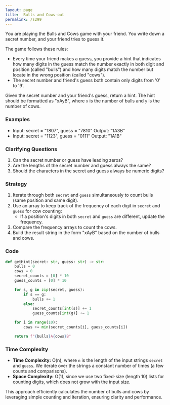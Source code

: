 ```yaml
---
layout: page
title:  Bulls and Cows-out
permalink: /s299
---
```

You are playing the Bulls and Cows game with your friend. You write down a secret number, and your friend tries to guess it.

The game follows these rules:
- Every time your friend makes a guess, you provide a hint that indicates how many digits in the guess match the number exactly in both digit and position (called "bulls") and how many digits match the number but locate in the wrong position (called "cows"). 
- The secret number and friend's guess both contain only digits from '0' to '9'.

Given the secret number and your friend's guess, return a hint. The hint should be formatted as "xAyB", where `x` is the number of bulls and `y` is the number of cows.

### Examples
- Input: secret = "1807", guess = "7810"
  Output: "1A3B"
- Input: secret = "1123", guess = "0111"
  Output: "1A1B"

### Clarifying Questions
1. Can the secret number or guess have leading zeros?
2. Are the lengths of the secret number and guess always the same?
3. Should the characters in the secret and guess always be numeric digits?

### Strategy
1. Iterate through both `secret` and `guess` simultaneously to count bulls (same position and same digit).
2. Use an array to keep track of the frequency of each digit in `secret` and `guess` for cow counting:
   - If a position's digits in both `secret` and `guess` are different, update the frequency.
3. Compare the frequency arrays to count the cows.
4. Build the result string in the form "xAyB" based on the number of bulls and cows.

### Code

```python
def getHint(secret: str, guess: str) -> str:
    bulls = 0
    cows = 0
    secret_counts = [0] * 10
    guess_counts = [0] * 10

    for s, g in zip(secret, guess):
        if s == g:
            bulls += 1
        else:
            secret_counts[int(s)] += 1
            guess_counts[int(g)] += 1

    for i in range(10):
        cows += min(secret_counts[i], guess_counts[i])

    return f"{bulls}A{cows}B"
```

### Time Complexity
- **Time Complexity:** O(n), where `n` is the length of the input strings `secret` and `guess`. We iterate over the strings a constant number of times (a few counts and comparisons).
- **Space Complexity:** O(1), since we use two fixed-size (length 10) lists for counting digits, which does not grow with the input size.

This approach efficiently calculates the number of bulls and cows by leveraging simple counting and iteration, ensuring clarity and performance.